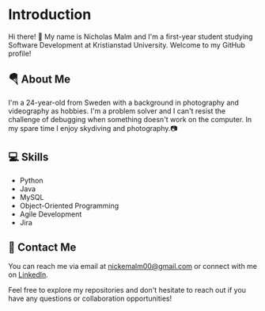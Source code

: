 #  Introduction

Hi there! 👋 My name is Nicholas Malm and I'm a first-year student studying Software Development at Kristianstad University. Welcome to my GitHub profile!

## 🪂 About Me

I'm a 24-year-old from Sweden with a background in photography and videography as hobbies. I'm a problem solver and I can't resist the challenge of debugging when something doesn't work on the computer. In my spare time I enjoy skydiving and photography.📷

## 💻 Skills

- Python
- Java
- MySQL
- Object-Oriented Programming
- Agile Development
- Jira

## 📩 Contact Me

You can reach me via email at nickemalm00@gmail.com or connect with me on [LinkedIn](www.linkedin.com/in/nicholas-malm-4344132a0).

Feel free to explore my repositories and don't hesitate to reach out if you have any questions or collaboration opportunities!
